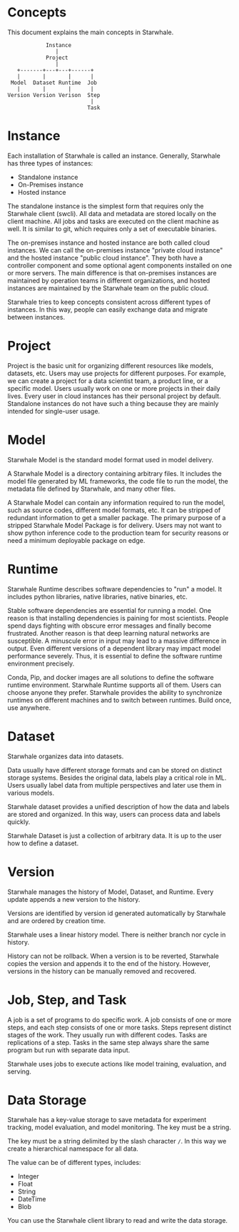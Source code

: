 # Concepts

This document explains the main concepts in Starwhale.

```
            Instance
               |
            Project
               |
   +-------+---+---+------+
   |       |       |      |
 Model  Dataset Runtime  Job
   |       |       |      |
Version Version Verison  Step
                          |
                         Task
```

# Instance

Each installation of Starwhale is called an instance. Generally, Starwhale has three types of instances:
- Standalone instance
- On-Premises instance
- Hosted instance

The standalone instance is the simplest form that requires only the Starwhale client (swcli). All data and metadata are stored locally on the client machine. All jobs and tasks are executed on the client machine as well. It is similar to git, which requires only a set of executable binaries.

The on-premises instance and hosted instance are both called cloud instances. We can call the on-premises instance "private cloud instance" and the hosted instance "public cloud instance". They both have a controller component and some optional agent components installed on one or more servers. The main difference is that on-premises instances are maintained by operation teams in different organizations, and hosted instances are maintained by the Starwhale team on the public cloud.

Starwhale tries to keep concepts consistent across different types of instances. In this way, people can easily exchange data and migrate between instances.

# Project

Project is the basic unit for organizing different resources like models, datasets, etc. 
Users may use projects for different purposes. For example, we can create a project for a data scientist team, a product line, or a specific model. Users usually work on one or more projects in their daily lives.
Every user in cloud instances has their personal project by default. Standalone instances do not have such a thing because they are mainly intended for single-user usage.

# Model

Starwhale Model is the standard model format used in model delivery. 

A Starwhale Model is a directory containing arbitrary files. It includes the model file generated by ML frameworks, the code file to run the model, the metadata file defined by Starwhale, and many other files.

A Starwhale Model can contain any information required to run the model, such as source codes, different model formats, etc. It can be stripped of redundant information to get a smaller package. The primary purpose of a stripped Starwhale Model Package is for delivery. Users may not want to show python inference code to the production team for security reasons or need a minimum deployable package on edge.

# Runtime

Starwhale Runtime describes software dependencies to "run" a model. It includes python libraries, native libraries, native binaries, etc.

Stable software dependencies are essential for running a model. One reason is that installing dependencies is paining for most scientists. People spend days fighting with obscure error messages and finally become frustrated. Another reason is that deep learning natural networks are susceptible. A minuscule error in input may lead to a massive difference in output. Even different versions of a dependent library may impact model performance severely. Thus, it is essential to define the software runtime environment precisely.

Conda, Pip, and docker images are all solutions to define the software runtime environment. Starwhale Runtime supports all of them. Users can choose anyone they prefer.
Starwhale provides the ability to synchronize runtimes on different machines and to switch between runtimes. Build once, use anywhere.

# Dataset

Starwhale organizes data into datasets. 

Data usually have different storage formats and can be stored on distinct storage systems. Besides the original data, labels play a critical role in ML. Users usually label data from multiple perspectives and later use them in various models.

Starwhale dataset provides a unified description of how the data and labels are stored and organized. In this way, users can process data and labels quickly.

Starwhale Dataset is just a collection of arbitrary data. It is up to the user how to define a dataset. 

# Version

Starwhale manages the history of Model, Dataset, and Runtime. Every update appends a new version to the history.

Versions are identified by version id generated automatically by Starwhale and are ordered by creation time.

Starwhale uses a linear history model. There is neither branch nor cycle in history.

History can not be rollback. When a version is to be reverted, Starwhale copies the version and appends it to the end of the history. However, versions in the history can be manually removed and recovered.

# Job, Step, and Task

A job is a set of programs to do specific work. A job consists of one or more steps, and each step consists of one or more tasks. Steps represent distinct stages of the work. They usually run with different codes. Tasks are replications of a step. Tasks in the same step always share the same program but run with separate data input.

Starwhale uses jobs to execute actions like model training, evaluation, and serving.

# Data Storage

Starwhale has a key-value storage to save metadata for experiment tracking, model evaluation, and model monitoring. The key must be a string.

The key must be a string delimited by the slash character `/`. In this way we create a hierarchical namespace for all data.

The value can be of different types, includes:
* Integer
* Float
* String
* DateTime
* Blob

You can use the Starwhale client library to read and write the data storage.